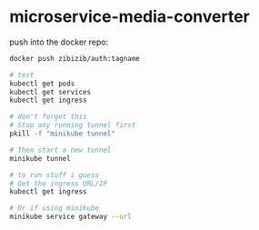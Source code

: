 # microservice-media-converter

push into the docker repo:

```sh
docker push zibizib/auth:tagname
```

```sh
# test
kubectl get pods
kubectl get services
kubectl get ingress
```

```sh
# don't forget this
# Stop any running tunnel first
pkill -f "minikube tunnel"

# Then start a new tunnel
minikube tunnel
```

```sh
# to run stuff i guess
# Get the ingress URL/IP
kubectl get ingress

# Or if using minikube
minikube service gateway --url
```

